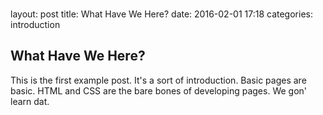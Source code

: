 ###
layout: post
title: What Have We Here?
date: 2016-02-01 17:18
categories: introduction
###

## What Have We Here?

This is the first example post. It's a sort of introduction.
Basic pages are basic. HTML and CSS are the bare bones of developing pages. We gon' learn dat.
